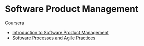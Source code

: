 # Software Product Management
 Coursera
 * [Introduction to Software Product Management](https://www.coursera.org/learn/introduction-to-software-product-management?specialization=product-management)
 * [Software Processes and Agile Practices](https://www.coursera.org/learn/software-processes-and-agile-practices?specialization=product-management)
